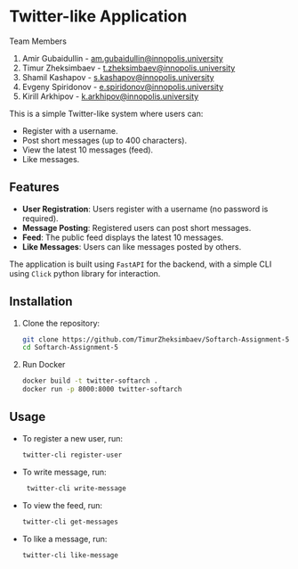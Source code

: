# Twitter-like Application

Team Members
1. Amir Gubaidullin - am.gubaidullin@innopolis.university 
2. Timur Zheksimbaev - t.zheksimbaev@innopolis.university 
3. Shamil Kashapov - s.kashapov@innopolis.university 
4. Evgeny Spiridonov - e.spiridonov@innopolis.university 
5. Kirill Arkhipov - k.arkhipov@innopolis.university



This is a simple Twitter-like system where users can:
- Register with a username.
- Post short messages (up to 400 characters).
- View the latest 10 messages (feed).
- Like messages.

## Features
- **User Registration**: Users register with a username (no password is required).
- **Message Posting**: Registered users can post short messages.
- **Feed**: The public feed displays the latest 10 messages.
- **Like Messages**: Users can like messages posted by others.

The application is built using `FastAPI` for the backend, with a simple CLI using `Click` python library for interaction.

## Installation

1. Clone the repository:

    ```bash
    git clone https://github.com/TimurZheksimbaev/Softarch-Assignment-5.git
    cd Softarch-Assignment-5
    ```
2. Run Docker
   ```bash
   docker build -t twitter-softarch .
   docker run -p 8000:8000 twitter-softarch
   ```

## Usage 

- To register a new user, run:

    ```bash
    twitter-cli register-user
    ```
  
- To write message, run: 
   ```bash
    twitter-cli write-message
    ```
- To view the feed, run:

    ```bash
    twitter-cli get-messages
    ```
- To like a message, run:

    ```bash
    twitter-cli like-message
    ```

